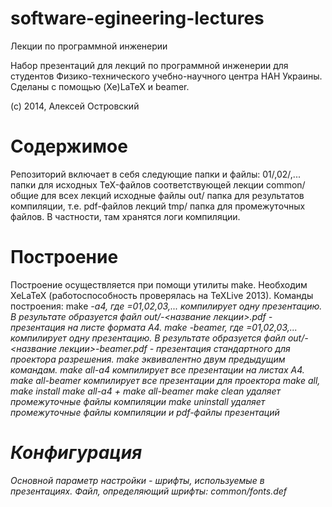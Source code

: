 software-egineering-lectures
============================

Лекции по программной инженерии

Набор презентаций для лекций по программной инженерии для студентов Физико-технического учебно-научного центра НАН Украины. 
Сделаны с помощью (Xe)LaTeX и beamer.

(c) 2014, Алексей Островский

Содержимое
============================

Репозиторий включает в себя следующие папки и файлы:
  01/,02/,...
    папки для исходных TeX-файлов соответствующей лекции
  common/
    общие для всех лекций исходные файлы
  out/
    папка для результатов компиляции, т.е. pdf-файлов лекций
  tmp/
    папка для промежуточных файлов. В частности, там хранятся логи компиляции.

Построение
============================

Построение осуществляется при помощи утилиты make. Необходим XeLaTeX (работоспособность проверялась на TeXLive 2013).
Команды построения:
  make <i>-a4, где <i>=01,02,03,...
    компилирует одну презентацию. В результате образуется файл out/<i>-<название лекции>.pdf - 
    презентация на листе формата A4.
  make <i>-beamer, где <i>=01,02,03,...
    компилирует одну презентацию. В результате образуется файл out/<i>-<название лекции>-beamer.pdf - 
    презентация стандартного для проектора разрешения.
  make <i>
    эквивалентно двум предыдущим командам.
  make all-a4
    компилирует все презентации на листах A4.
  make all-beamer
    компилирует все презентации для проектора
  make all, make install
    make all-a4 + make all-beamer
  make clean
    удаляет промежуточные файлы компиляции
  make uninstall
    удаляет промежуточные файлы компиляции и pdf-файлы презентаций

Конфигурация
============================

Основной параметр настройки - шрифты, используемые в презентациях. Файл, определяющий шрифты:
  common/fonts.def


